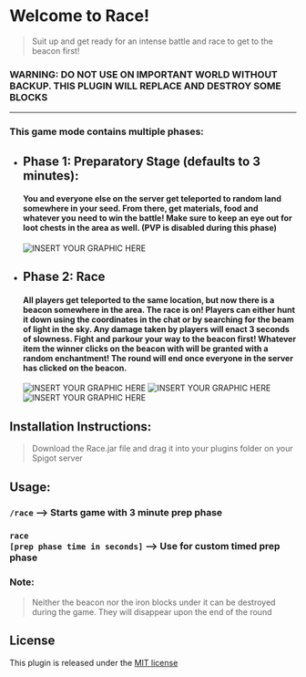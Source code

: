 # Welcome to Race!

> Suit up and get ready for an intense battle and race to get to the beacon first!

### WARNING: DO NOT USE ON IMPORTANT WORLD WITHOUT BACKUP. THIS PLUGIN WILL REPLACE AND DESTROY SOME BLOCKS
---
### This game mode contains multiple phases:

- ## Phase 1: Preparatory Stage (defaults to 3 minutes):

    #### You and everyone else on the server get teleported to random land somewhere in your seed. From there, get materials, food and whatever you need to win the battle! Make sure to keep an eye out for loot chests in the area as well. (PVP is disabled during this phase)

    ![INSERT YOUR GRAPHIC HERE](https://i.imgur.com/4LezWcD.png)

 -  ## Phase 2: Race

    #### All players get teleported to the same location, but now there is a beacon somewhere in the area. The race is on! Players can either hunt it down using the coordinates in the chat or by searching for the beam of light in the sky. Any damage taken by players will enact 3 seconds of slowness. Fight and parkour your way to the beacon first! Whatever item the winner clicks on the beacon with will be granted with a random enchantment! The round will end once everyone in the server has clicked on the beacon.

    ![INSERT YOUR GRAPHIC HERE](https://i.imgur.com/QBcD7nI.png)
    ![INSERT YOUR GRAPHIC HERE](https://i.imgur.com/MlhubXl.png)
    ![INSERT YOUR GRAPHIC HERE](https://i.imgur.com/JV9Kibg.png)


## Installation Instructions:
> Download the Race.jar file and drag it into your plugins folder on your Spigot server

## Usage:
### <code>/race</code> --> Starts game with 3 minute prep phase

### <code>race [prep phase time in seconds]</code> --> Use for custom timed prep phase


### Note: 
>Neither the beacon nor the iron blocks under it can be destroyed during the game. They will disappear upon the end of the round

## License
This plugin is released under the [MIT license](http://opensource.org/licenses/mit-license.php)
